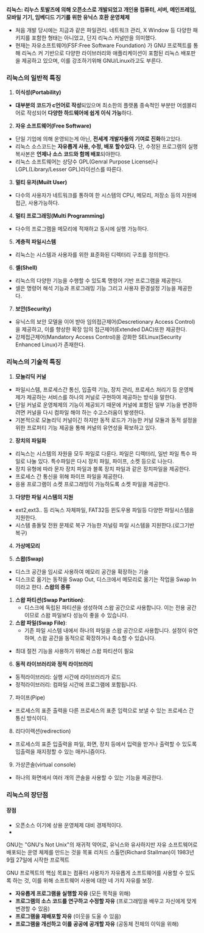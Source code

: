 **리눅스: 리누스 토발즈에 의해 오픈소스로 개발되었고  개인용 컴퓨터, 서버, 메인프레임, 모바일 기기, 임베디드 기기를 위한 유닉스 호환 운영체제**

- 처음 개발 당시에는 지금과 같은 파일관리. 네트워크 관리, X Window 등
  다양한 패키지를 포함한 형태는 아니었고, 단지 리눅스 커널만을 의미했다.
- 현재는 자유소프트웨어(FSF:Free Software Foundation) 가 GNU 프로젝트를 통해 리눅스 커 기반으로 다양한 라이브러리와 애플리케이션이 포함된 리눅스 배포판을 제공하고 있으며, 이를 강조하기위해 GNU/Linux라고도 부른다.

### 리눅스의 일반적 특징

1. **이식성(Portability)**
- **대부분의 코드가 c언어로 작성**되있으며 최소한의 플랫폼 종속적인 부분만 어셈블리어로 작성되어 **다양한 하드웨어에 쉽게 이식 가능**하다.

2. **자유 소프트웨어(Free Software)**
- 단일 기업에 의해 운영되는게 아닌, **전세계 개발자들의 기여로 진화**하고있다.
- 리눅스 소스코드는 **자유롭게 사용, 수정, 배포 할수있다.** 단, 수정된 프로그램의 실행 복사본은 **언제나 소스 코드와 함께 배포**되야한다.
- 리눅스 소프트웨어는 상당수 GPL(Genral Purpose License)나 LGPL(Library/Lesser GPL)라이선스를 따른다.

3. **멀티 유저(Muilt User)**
- 다수의 사용자가 네트워크를 통하여 한 시스템의 CPU, 메모리, 저장소 등의 자원에 접근, 사용가능하다.

4. **멀티 프로그래밍(Multi Programming)**
- 다수의 프로그램을 메모리에 적재하고 동시에 실행 가능하다.

5. **계층적 파일시스템**
- 리눅스는 시스템과 사용자를 위한 표준화된 디렉터리 구조를 정의한다.

6. **셀(Shell)**
- 리눅스의 다양한 기능을 수행할 수 있도록 명령어 기반 프로그램을 제공한다.
- 셀은 명령어 해석 기능과 프로그래밍 기능 그리고 사용자 환경설정 기능을 제공한다.

7. **보안(Security)**
- 유닉스의 보안 모델을 이어 받아 임의접근제어(Descretionary Access Control)을 제공하고, 이를 향상한 확장 임의 접근제어(Extended DAC)또한 제공한다.
- 강제접근제어(Mandatory Access Control)을 강화한 SELinux(Security Enhanced Linux)가 존재한다.

### 리눅스의 기술적 특징

1. **모놀리딕 커널**
- 파일시스템, 프로세스간 통신, 입출력 기능, 장치 관리, 프로세스 처리기 등 운영체제가 제공하는 서비스를 하나의 커널로 구현하여 제공하는 방식을 말한다.
- 단일 커널로 운영체제의 기능이 제공되기 때문에 커널에 포함된 일부 기능을 변경하려면 커널을 다시 컴파일 해야 하는 수고스러움이 발생한다.
- 기본적으로 모놀리딕 커널이긴 하지만 동적 로드가 가능한 커널 모듈과 동적 설정을 위한 프로퍼티 기능 제공을 통해 커널의 유연성을 확보하고 있다.

2. **장치의 파일화**
- 리눅스는 시스템의 자원을 모두 파일로 다룬다. 파일은 디렉터리, 일반 파일 특수 파일로 나눌 있다. 특수파일은 다시 장치 파일, 파이프, 소켓 등으로 나눈다. 
- 장치 유형에 따라 문자 장치 파일과 블록 장치 파일과 같은 장치파일을 제공한다.
- 프로세스 간 통신을 위해 파이프 파일을 제공한다.
- 응용 프로그램이 소켓 프로그래밍이 가능하도록 소켓 파일을 제공한다.

3. **다양한 파일 시스템의 지원**
- ext2,ext3.. 등 리눅스 자체파일, FAT32등 윈도우용 파일등 다양한 파일시스템을 지원한다.
- 시스템 충돌및 전원 문제로 복구 가능한 저널링 파일 시스템을 지원한다.(로그기반 복구)

4. **가상메모리**

5. **스왑(Swap)**
 - 디스크 공간을 임시로 사용하여 메모리 공간을 확장하는 기술
 - 디스크로 옮기는 동작을 Swap Out, 디스크에서 메모리로 옮기는 작업을 Swap In 이라고 한다.
   **스왑의 종류**
 1. **스왑 파티션(Swap Partition)**:
    - 디스크에 독립된 파티션을 생성하여 스왑 공간으로 사용합니다. 이는 전용 공간이므로 스왑 파일보다 성능이 좋을 수 있습니다.
 2. **스왑 파일(Swap File)**:
    - 기존 파일 시스템 내에서 하나의 파일을 스왑 공간으로 사용합니다. 설정이 유연하며, 스왑 공간을 동적으로 확장하거나 축소할 수 있습니다.
 - 최대 절전 기능을 사용하기 위해선 스왑 파티션이 필요

6. **동적 라이브러리와 정적 라이브러리**
- 동적라이브러리: 실행 시간에 라이브러리가 로드
- 정적라이브러리: 컴파일 시간에 프로그램에 포함됩니다.

7. 파이프(Pipe)
- 프로세스의 표준 출력을 다른 프로세스의 표준 입력으로 보낼 수 있는 프로세스 간 통신 방식이다.

8. 리다이렉션(redirection)
- 프로세스의 표준 입출력을 파일, 화면, 장치 등에서 입력을 받거나 출력할 수 있도록 입출력을 재지정할 수 있는 매커니즘이다.

9. 가상콘솔(virtual console)
- 하나의 화면에서 여러 개의 콘솔을 사용할 수 있는 기능을 제공한다.


### 리눅스의 장단점

#### 장점
- 오픈소스 이기에 상용 운영체제 대비 경제적이다.
- 


GNU는 "GNU's Not Unix"의 재귀적 약어로, 유닉스와 유사하지만 자유 소프트웨어로 배포되는 운영 체제를 만드는 것을 목표
리처드 스톨먼(Richard Stallman)이 1983년 9월 27일에 시작한 프로젝트

GNU 프로젝트의 핵심 목표는 컴퓨터 사용자가 자유롭게 소프트웨어를 사용할 수 있도록 하는 것, 이를 위해 소프트웨어 사용에 대한 네 가지 자유를 보장.

- **자유롭게 프로그램을 실행할 자유** (모든 목적을 위해)
- **프로그램의 소스 코드를 연구하고 수정할 자유** (프로그래밍을 배우고 자신에게 맞게 변경할 수 있음)
- **프로그램을 재배포할 자유** (이웃을 도울 수 있음)
- **프로그램을 개선하고 이를 공공에 공개할 자유** (공동체 전체의 이익을 위해)


